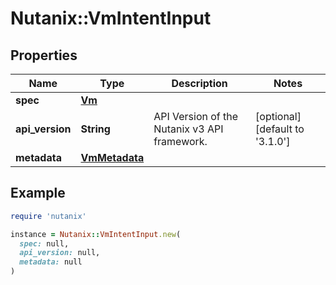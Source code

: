 # Nutanix::VmIntentInput

## Properties

| Name | Type | Description | Notes |
| ---- | ---- | ----------- | ----- |
| **spec** | [**Vm**](Vm.md) |  |  |
| **api_version** | **String** | API Version of the Nutanix v3 API framework. | [optional][default to &#39;3.1.0&#39;] |
| **metadata** | [**VmMetadata**](VmMetadata.md) |  |  |

## Example

```ruby
require 'nutanix'

instance = Nutanix::VmIntentInput.new(
  spec: null,
  api_version: null,
  metadata: null
)
```

